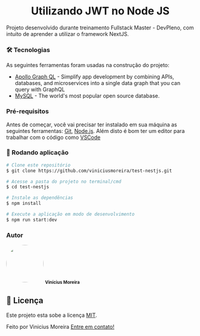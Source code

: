 <h1 align="center">Utilizando JWT no Node JS</h1>

Projeto desenvolvido durante treinamento Fullstack Master - DevPleno, com intuito de aprender a utilizar o framework NextJS.

### 🛠 Tecnologias

As seguintes ferramentas foram usadas na construção do projeto:

* [Apollo Graph QL](https://www.apollographql.com/) - Simplify app development by combining APIs, databases, and microservices into a single data graph that you can query with GraphQL
* [MySQL](https://www.mysql.com/) - The world's most popular open source database.

### Pré-requisitos

Antes de começar, você vai precisar ter instalado em sua máquina as seguintes ferramentas:
[Git](https://git-scm.com), [Node.js](https://nodejs.org/en/).
Além disto é bom ter um editor para trabalhar com o código como [VSCode](https://code.visualstudio.com/)

### 🎲 Rodando aplicação

```bash
# Clone este repositório
$ git clone https://github.com/viniciusmoreira/test-nestjs.git

# Acesse a pasta do projeto no terminal/cmd
$ cd test-nestjs

# Instale as dependências
$ npm install

# Execute a aplicação em modo de desenvolvimento
$ npm run start:dev
```

### Autor

 <img style="border-radius: 50%;" src="https://avatars2.githubusercontent.com/u/5288651?s=400&u=d1af6a4fecad96cfd93375e0913e165cef778b92&v=4" width="100px;" alt=""/>
 <sub><b>Vinícius Moreira</b></sub>


## 📝 Licença

Este projeto esta sobe a licença [MIT](./LICENSE).

Feito por Vinicius Moreira [Entre em contato!](https://www.linkedin.com/in/vinicius-moreira-vm/)
